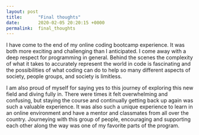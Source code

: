 ```yaml
---
layout: post
title:      "Final thoughts"
date:       2020-02-05 20:20:15 +0000
permalink:  final_thoughts
---
```



I have come to the end of my online coding bootcamp experience. It was both more exciting and challenging than I anticipated. I come away with a deep respect for programming in general. Behind the scenes the complexity of what it takes to accurately represent the world in code is fascinating and the possibilities of what coding can do to help so many different aspects of society, people groups, and society is limitless. 

I am also proud of myself for saying yes to this journey of exploring this new field and diving fully in. There were times it felt overwhelming and confusing, but staying the course and continually getting back up again was such a valuable experience. It was also such a unique experience to learn in an online environment and have a mentor and classmates from all over the country. Journeying with this group of people, encouraging and supporting each other along the way was one of my favorite parts of the program. 

